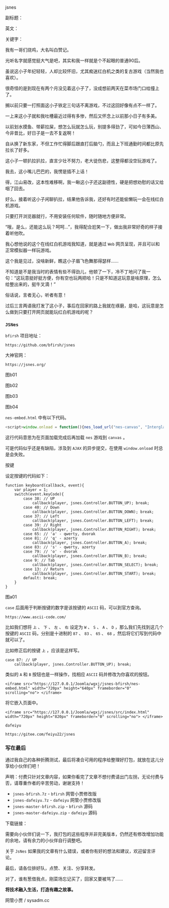 jsnes

副标题：

英文：

关键字：



我有一哥们烧鸡，大名叫白赞记。

光听名字就感觉挺大气是吧，其实和我一样就是个不起眼的普通90后。

虽说这小子年纪轻轻，人却比较怀旧，尤其痴迷红白机之类的复古游戏（当然我也喜欢）。

很奇怪的是到现在有两个月没见着这小子了，没成想前两天在菜市场门口给撞上了。

搁以前只要一打照面这小子铁定三句话不离游戏，不过这回好像有点不一样了。



一上来这小子就和我吐槽最近过得有多惨，然后又怀念上以前那小日子有多美。

以前划水摸鱼、带薪拉屎，想怎么玩就怎么玩，别提多得劲了，可如今日薄西山、今非昔比，好日子是一去不复返啊！

自从换了新东家，不但工作忙得脚后跟直打后脑勺，而且上下班通勤时间都比原先拉长了好多。

这小子一顿扒拉扒拉，直言少壮不努力，老大徒伤悲，这整得都没空玩游戏了。

我去，这小嘴儿巴巴的，我愣是插不上话！

得，江山易改，这本性难移啊，我一瞅这小子还这副德性，硬是把想劝慰的话又给咽了回去。



好么，接着听这小子闲聊扒拉，结果他告诉我，还好有时还能偷懒玩一会在线红白机游戏。

只要打开浏览器就行，不用安装任何软件，随时随地方便非常。

“哦，是么，还能这么玩？呵呵...”，我得配合尬笑一下，做出我非常好奇的样子接着听他吹。

我心想他说的这个在线红白机游戏我知道，就是通过 `Web` 网页呈现，并且可以和正常模拟器一样玩游戏。

这个我是见过，没啥新鲜，瞧这小子眉飞色舞那得瑟样......



不知道是不是我当时的表情有些不得劲儿，他顿了一下，冷不丁地问了我一句：“这玩意挺好挺方便，你有空也玩两把哈！只是不知道这玩意是啥原理，怎么给整出来的，挺牛叉滴！”

俗话说，言者无心，听者有意！

过后三言两语我打发了这小子，事后在回家的路上我就在琢磨，是哈，这玩意是怎么做到只要打开网页就能玩红白机游戏的呢？



### `JSNes`







`bfirsh` 项目地址：

```
https://github.com/bfirsh/jsnes
```



大神官网：

```
https://jsnes.org/
```

图b01

图b02

图b03

图b04









`nes-embed.html` 中有以下代码。

```js
<script>window.onload = function(){nes_load_url("nes-canvas", "InterglacticTransmissing.nes");}</script>
```

这行代码意思为在页面加载完成后再加载 `nes` 游戏到 `canvas` 。

可是代码似乎还是有缺陷，涉及到 `AJAX` 的异步提交，在使用 `window.onload` 时总是会失败。





按键



设定按键的代码如下：

```
function keyboard(callback, event){
	var player = 1;
	switch(event.keyCode){
		case 38: // UP
			callback(player, jsnes.Controller.BUTTON_UP); break;
		case 40: // Down
			callback(player, jsnes.Controller.BUTTON_DOWN); break;
		case 37: // Left
			callback(player, jsnes.Controller.BUTTON_LEFT); break;
		case 39: // Right
			callback(player, jsnes.Controller.BUTTON_RIGHT); break;
		case 65: // 'a' - qwerty, dvorak
		case 81: // 'q' - azerty
			callback(player, jsnes.Controller.BUTTON_A); break;
		case 83: // 's' - qwerty, azerty
		case 79: // 'o' - dvorak
			callback(player, jsnes.Controller.BUTTON_B); break;
		case 9: // Tab
			callback(player, jsnes.Controller.BUTTON_SELECT); break;
		case 13: // Return
			callback(player, jsnes.Controller.BUTTON_START); break;
		default: break;
	}
}
```

图a01



`case` 后面用于判断按键的数字是该按键的 `ASCII` 码，可以到官方查询。

```
https://www.ascii-code.com/
```

比如我们想将 `上` 、 `下` 、 `左` 、 `右` 设定为 `W` 、 `S` 、 `A` 、 `D` ，那么我们先找到这几个按键的 `ASCII` 码，分别是十进制的 `87` 、 `83` 、 `65` 、 `68` ，然后将它们写到代码中就可以了。



比如修正后的按键 `上` ，应该是这样写。

```
case 87: // UP
	callback(player, jsnes.Controller.BUTTON_UP); break;
```



类似的 `A` 和 `B` 按钮也是一样操作，找相应 `ASCII` 码并修改为你喜欢的按钮。





```
<iframe src="https://127.0.0.1/Joomla/wgxj/jsnes-bfirsh/nes-embed.html" width="720px" height="640px" frameborder="0" scrolling="no"> </iframe>
```





将它嵌入页面中。

```
<iframe src="https://127.0.0.1/Joomla/wgxj/jsnes/src/index.html" width="720px" height="820px" frameborder="0" scrolling="no"> </iframe>
```





`dafeiyu`

```
https://gitee.com/feiyu22/jsnes
```







### 写在最后

通过我自己的各种折腾测试，最后将凑合可用的程序给整理好打包，就放在这儿分享给小伙伴们吧！

声明：付费只针对文章内容，如果你看完了文章不想付费请出门左拐，无论付费与否，请尊重作者的辛苦劳动，谢谢支持！



* `jsnes-bfirsh.7z` - `bfirsh` 网管小贾修改版
* `jsnes-dafeiyu.7z` - `dafeiyu` 网管小贾修改版
* `jsnes-master-bfirsh.zip` - `bfirsh` 源码
* `jsnes-master-dafeiyu.zip` - `dafeiyu` 源码

下载链接：



需要向小伙伴们说一下，我打包的这些程序并非完美版本，仍然还有修改增加功能的余地，请有余力的小伙伴自行调整吧。

关于 `JsNes` 如果我的文章有什么错误，或者你有好的想法和建议，欢迎留言评论。

最后，请各位排好队，点赞、关注、分享转发。

对了，谁有葱借我点，刚菜场忘记买了，回家又要被骂了......





**将技术融入生活，打造有趣之故事。**

网管小贾 / sysadm.cc

